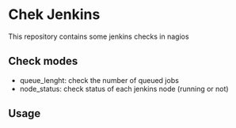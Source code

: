 # Chek Jenkins

This repository contains some jenkins checks in nagios

## Check modes
* queue_lenght: check the number of queued jobs
* node_status: check status of each jenkins node (running or not)

## Usage
```bash

```
